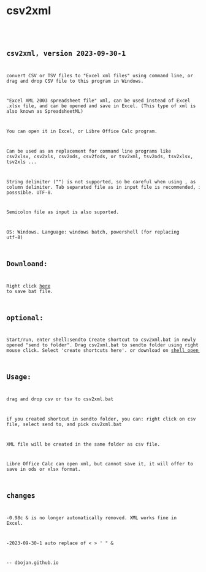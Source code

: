 # csv2xml
<code>
<pre>

## csv2xml, version 2023-09-30-1

convert CSV or TSV files to "Excel xml files" using command line, 
or drag and drop CSV file to this program in Windows.

"Excel XML 2003 spreadsheet file" xml, can be used instead of Excel .xlsx file,
and can be opened and save in Excel.
(This type of xml is also known as SpreadsheetML)

You can open it in Excel, or Libre Office Calc program.

Can be used as an replacement for command line programs like csv2xlsx, csv2xls, 
csv2ods, csv2fods, or tsv2xml, tsv2ods, tsv2xlsx, tsv2xls ...

String delimiter ("") is not supported, so be careful when using , as column delimiter.
Tab separated file as in input file is recommended, if posssible. UTF-8.

Semicolon file as input is also suported.

OS: Windows.
Language: windows batch, powershell (for replacing utf-8)


## Downloand: 
Right click [here](https://raw.githubusercontent.com/dbojan/csv2xml/main/csv2xml.bat) to save bat file.

## optional:
Start/run, enter shell:sendto
Create shortcut to csv2xml.bat in newly opened "send to folder". 
Drag csv2xml.bat to sendto folder using right mouse click. 
Select 'create shortcuts here'.
or download on [shell_open_sendto_folder.bat](https://raw.githubusercontent.com/dbojan/csv2xml/main/shell_open_sendto_folder.bat)


## Usage:
drag and drop csv or tsv to csv2xml.bat

if you created shortcut in sendto folder, you can:
right click on csv file, 
select send to, 
and pick csv2xml.bat

XML file will be created in the same folder as csv file.


Libre Office Calc can open xml, but cannot save it, it will offer to save in ods or xlsx format.


## changes
-0.98c
 & is no longer automatically removed. XML works fine in Excel.
 
-2023-09-30-1
 auto replace of < > ' " &


--
dbojan.github.io